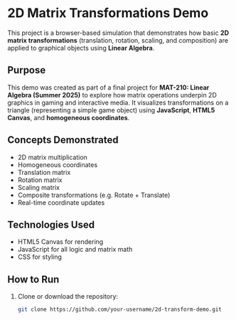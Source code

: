 # 2D Matrix Transformations Demo

This project is a browser-based simulation that demonstrates how basic **2D matrix transformations** (translation, rotation, scaling, and composition) are applied to graphical objects using **Linear Algebra**.

## Purpose

This demo was created as part of a final project for **MAT-210: Linear Algebra (Summer 2025)** to explore how matrix operations underpin 2D graphics in gaming and interactive media. It visualizes transformations on a triangle (representing a simple game object) using **JavaScript**, **HTML5 Canvas**, and **homogeneous coordinates**.

## Concepts Demonstrated

- 2D matrix multiplication
- Homogeneous coordinates
- Translation matrix
- Rotation matrix
- Scaling matrix
- Composite transformations (e.g. Rotate + Translate)
- Real-time coordinate updates

## Technologies Used

- HTML5 Canvas for rendering
- JavaScript for all logic and matrix math
- CSS for styling

## How to Run

1. Clone or download the repository:
   ```bash
   git clone https://github.com/your-username/2d-transform-demo.git
